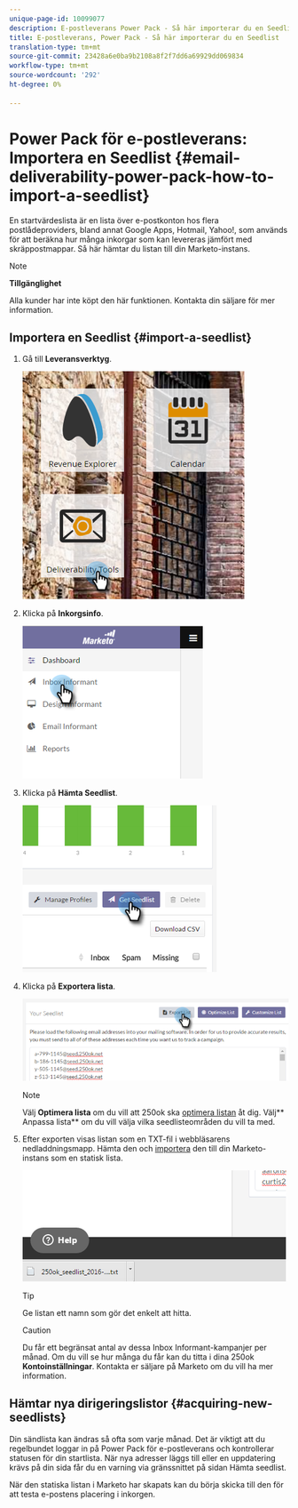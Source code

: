 ```yaml
---
unique-page-id: 10099077
description: E-postleverans Power Pack - Så här importerar du en Seedlist - Marketo Docs - Produktdokumentation
title: E-postleverans, Power Pack - Så här importerar du en Seedlist
translation-type: tm+mt
source-git-commit: 23428a6e0ba9b2108a8f2f7dd6a69929dd069834
workflow-type: tm+mt
source-wordcount: '292'
ht-degree: 0%

---
```



# Power Pack för e-postleverans: Importera en Seedlist {#email-deliverability-power-pack-how-to-import-a-seedlist}

En startvärdeslista är en lista över e-postkonton hos flera postlådeproviders, bland annat Google Apps, Hotmail, Yahoo!, som används för att beräkna hur många inkorgar som kan levereras jämfört med skräppostmappar. Så här hämtar du listan till din Marketo-instans.

>[!NOTE]
>
>**Tillgänglighet**
>
>Alla kunder har inte köpt den här funktionen. Kontakta din säljare för mer information.

## Importera en Seedlist {#import-a-seedlist}

1. Gå till **Leveransverktyg**.

   ![](assets/one-1.png)

1. Klicka på **Inkorgsinfo**.

   ![](assets/two-1.png)

1. Klicka på **Hämta Seedlist**.

   ![](assets/three-1.png)

1. Klicka på **Exportera lista**.

   ![](assets/four.png)

   >[!NOTE]
   >
   >Välj **Optimera lista** om du vill att 250ok ska [optimera listan](http://support.250ok.com/hc/en-us/articles/216763528-What-is-the-list-optimizer-and-why-should-I-use-it-) åt dig. Välj** Anpassa lista** om du vill välja vilka seedlisteområden du vill ta med.

1. Efter exporten visas listan som en TXT-fil i webbläsarens nedladdningsmapp. Hämta den och [importera](../../../getting-started/quick-wins/import-a-list-of-people.md) den till din Marketo-instans som en statisk lista.

   ![](assets/five.png)

   >[!TIP]
   >
   >Ge listan ett namn som gör det enkelt att hitta.

   >[!CAUTION]
   >
   >Du får ett begränsat antal av dessa Inbox Informant-kampanjer per månad. Om du vill se hur många du får kan du titta i dina 250ok **Kontoinställningar**. Kontakta er säljare på Marketo om du vill ha mer information.

## Hämtar nya dirigeringslistor {#acquiring-new-seedlists}

Din sändlista kan ändras så ofta som varje månad. Det är viktigt att du regelbundet loggar in på Power Pack för e-postleverans och kontrollerar statusen för din startlista. När nya adresser läggs till eller en uppdatering krävs på din sida får du en varning via gränssnittet på sidan Hämta seedlist.

När den statiska listan i Marketo har skapats kan du börja skicka till den för att testa e-postens placering i inkorgen.